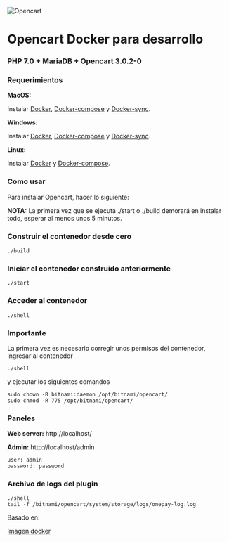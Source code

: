 ![Opencart](https://www.opencart.com/application/view/image/icon/opencart-logo.png)

#  Opencart Docker para desarrollo

### PHP 7.0 + MariaDB + Opencart 3.0.2-0

### Requerimientos

**MacOS:**

Instalar [Docker](https://docs.docker.com/docker-for-mac/install/), [Docker-compose](https://docs.docker.com/compose/install/#install-compose) y [Docker-sync](https://github.com/EugenMayer/docker-sync/wiki/docker-sync-on-OSX).

**Windows:**

Instalar [Docker](https://docs.docker.com/docker-for-windows/install/), [Docker-compose](https://docs.docker.com/compose/install/#install-compose) y [Docker-sync](https://github.com/EugenMayer/docker-sync/wiki/docker-sync-on-Windows).

**Linux:**

Instalar [Docker](https://docs.docker.com/engine/installation/linux/docker-ce/ubuntu/) y [Docker-compose](https://docs.docker.com/compose/install/#install-compose).

### Como usar

Para instalar Opencart, hacer lo siguiente:

**NOTA:** La primera vez que se ejecuta ./start o ./build demorará en instalar todo, esperar al menos unos 5 minutos.

### Construir el contenedor desde cero

```
./build
```

### Iniciar el contenedor construido anteriormente

```
./start
```

### Acceder al contenedor

```
./shell
```

### Importante
La primera vez es necesario corregir unos permisos del contenedor, ingresar al contenedor
```
./shell
```

y ejecutar los siguientes comandos
```
sudo chown -R bitnami:daemon /opt/bitnami/opencart/
sudo chmod -R 775 /opt/bitnami/opencart/
```

### Paneles

**Web server:** http://localhost/

**Admin:** http://localhost/admin

    user: admin
    password: password

### Archivo de logs del plugin

```
./shell
tail -f /bitnami/opencart/system/storage/logs/onepay-log.log
```
    
Basado en:

[Imagen docker](https://hub.docker.com/r/bitnami/opencart)
